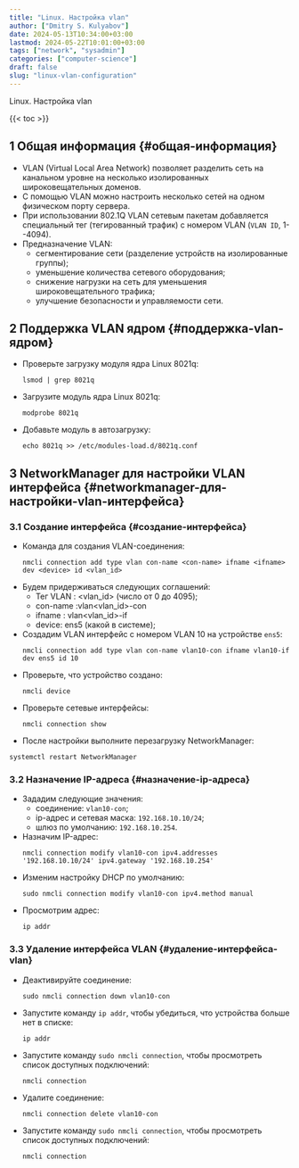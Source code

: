 ```yaml
---
title: "Linux. Настройка vlan"
author: ["Dmitry S. Kulyabov"]
date: 2024-05-13T10:34:00+03:00
lastmod: 2024-05-22T10:01:00+03:00
tags: ["network", "sysadmin"]
categories: ["computer-science"]
draft: false
slug: "linux-vlan-configuration"
---
```


Linux. Настройка vlan

<!--more-->

{{< toc >}}


## <span class="section-num">1</span> Общая информация {#общая-информация}

-   VLAN (Virtual Local Area Network) позволяет разделить сеть на канальном уровне на несколько изолированных широковещательных доменов.
-   С помощью VLAN можно настроить несколько сетей на одном физическом порту сервера.
-   При использовании 802.1Q VLAN сетевым пакетам добавляется специальный тег (тегированный трафик) с номером VLAN (`VLAN ID`, 1--4094).
-   Предназначение VLAN:
    -   сегментирование сети (разделение устройств на изолированные группы);
    -   уменьшение количества сетевого оборудования;
    -   снижение нагрузки на сеть для уменьшения широковещательного трафика;
    -   улучшение безопасности и управляемости сети.


## <span class="section-num">2</span> Поддержка VLAN ядром {#поддержка-vlan-ядром}

-   Проверьте загрузку модуля ядра Linux 8021q:
    ```shell
    lsmod | grep 8021q
    ```
-   Загрузите модуль ядра Linux 8021q:
    ```shell
    modprobe 8021q
    ```
-   Добавьте модуль в автозагрузку:
    ```shell
    echo 8021q >> /etc/modules-load.d/8021q.conf
    ```


## <span class="section-num">3</span> NetworkManager для настройки VLAN интерфейса {#networkmanager-для-настройки-vlan-интерфейса}


### <span class="section-num">3.1</span> Создание интерфейса {#создание-интерфейса}

-   Команда для создания VLAN-соединения:
    ```shell
    nmcli connection add type vlan con-name <con-name> ifname <ifname> dev <device> id <vlan_id>
    ```
-   Будем придерживаться следующих соглашений:
    -   Тег VLAN : &lt;vlan_id&gt; (число от 0 до 4095);
    -   con-name :vlan&lt;vlan_id&gt;-con
    -   ifname : vlan&lt;vlan_id&gt;-if
    -   device: ens5 (какой в системе);
-   Создадим VLAN интерфейс с номером VLAN 10 на устройстве `ens5`:
    ```shell
    nmcli connection add type vlan con-name vlan10-con ifname vlan10-if dev ens5 id 10
    ```
-   Проверьте, что устройство создано:
    ```shell
    nmcli device
    ```
-   Проверьте сетевые интерфейсы:
    ```shell
    nmcli connection show
    ```
-   После настройки выполните перезагрузку NetworkManager:

<!--listend-->

```shell
systemctl restart NetworkManager
```


### <span class="section-num">3.2</span> Назначение IP-адреса {#назначение-ip-адреса}

-   Зададим следующие значения:
    -   соединение: `vlan10-con`;
    -   ip-адрес и сетевая маска: `192.168.10.10/24`;
    -   шлюз по умолчанию: `192.168.10.254`.
-   Назначим IP-адрес:
    ```shell
    nmcli connection modify vlan10-con ipv4.addresses '192.168.10.10/24' ipv4.gateway '192.168.10.254'
    ```
-   Изменим настройку DHCP по умолчанию:
    ```shell
    sudo nmcli connection modify vlan10-con ipv4.method manual
    ```
-   Просмотрим адрес:
    ```shell
    ip addr
    ```


### <span class="section-num">3.3</span> Удаление интерфейса VLAN {#удаление-интерфейса-vlan}

-   Деактивируйте соединение:
    ```shell
    sudo nmcli connection down vlan10-con
    ```
-   Запустите команду `ip addr`, чтобы убедиться, что устройства больше нет в списке:
    ```shell
    ip addr
    ```
-   Запустите команду `sudo nmcli connection`, чтобы просмотреть список доступных подключений:
    ```shell
    nmcli connection
    ```
-   Удалите соединение:
    ```shell
    nmcli connection delete vlan10-con
    ```
-   Запустите команду `sudo nmcli connection`, чтобы просмотреть список доступных подключений:
    ```shell
    nmcli connection
    ```
